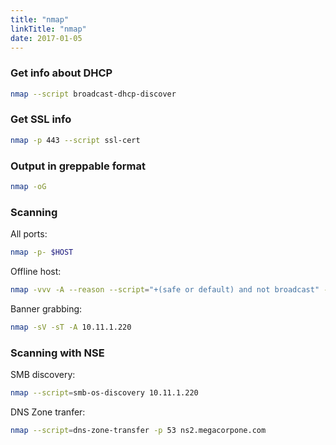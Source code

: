 ```yaml
---
title: "nmap"
linkTitle: "nmap"
date: 2017-01-05
---
```


### Get info about DHCP

```bash
nmap --script broadcast-dhcp-discover
```

### Get SSL info

```bash
nmap -p 443 --script ssl-cert
```

### Output in greppable format

```bash
nmap -oG
```

### Scanning

All ports:

```bash
nmap -p- $HOST
```

Offline host:

```bash
nmap -vvv -A --reason --script="+(safe or default) and not broadcast" -p 1-65535 $HOST
```

Banner grabbing:

```bash
nmap -sV -sT -A 10.11.1.220
```

### Scanning with NSE

SMB discovery:

```bash
nmap --script=smb-os-discovery 10.11.1.220
```

DNS Zone tranfer:

```bash
nmap --script=dns-zone-transfer -p 53 ns2.megacorpone.com
```
